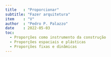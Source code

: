 ```yaml
---
title   : "Proporcionar"
subtitle: "Fazer arquitetura"
item    : "V"
author  : "Pedro P. Palazzo"
date    : 2022-05-03
toc:
  - Proporções como instrumento da construção
  - Proporções espaciais e plásticas
  - Proporções fixas e dinâmicas
---
```

